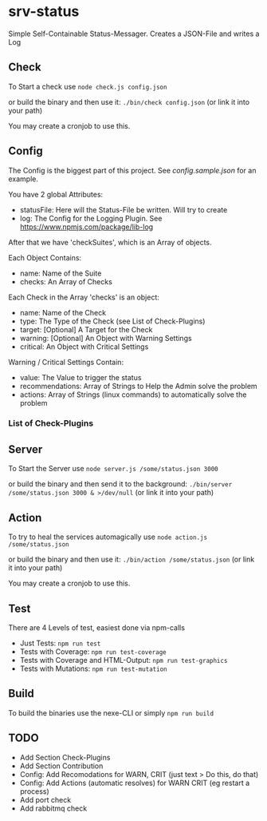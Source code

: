 # srv-status

Simple Self-Containable Status-Messager. Creates a JSON-File and writes a Log

## Check

To Start a check use `node check.js config.json`

or build the binary and then use it: `./bin/check config.json` (or link it into your path)

You may create a cronjob to use this.

## Config

The Config is the biggest part of this project. See _config.sample.json_ for an example.

You have 2 global Attributes:

* statusFile: Here will the Status-File be written. Will try to create
* log: The Config for the Logging Plugin. See https://www.npmjs.com/package/lib-log

After that we have 'checkSuites', which is an Array of objects.

Each Object Contains:

* name: Name of the Suite
* checks: An Array of Checks

Each Check in the Array 'checks' is an object:

* name: Name of the Check
* type: The Type of the Check (see List of Check-Plugins)
* target: [Optional] A Target for the Check
* warning: [Optional] An Object with Warning Settings
* critical:  An Object with Critical Settings

Warning / Critical Settings Contain:

* value: The Value to trigger the status
* recommendations: Array of Strings to Help the Admin solve the problem
* actions: Array of Strings (linux commands) to automatically solve the problem

### List of Check-Plugins



## Server

To Start the Server use `node server.js /some/status.json 3000`

or build the binary and then send it to the background: `./bin/server /some/status.json 3000 & >/dev/null`  (or link it into your path)

## Action

To try to heal the services automagically use `node action.js /some/status.json`

or build the binary and then use it: `./bin/action /some/status.json`  (or link it into your path)

You may create a cronjob to use this.

## Test

There are 4 Levels of test, easiest done via npm-calls

* Just Tests: `npm run test`
* Tests with Coverage: `npm run test-coverage`
* Tests with Coverage and HTML-Output: `npm run test-graphics`
* Tests with Mutations: `npm run test-mutation`

## Build

To build the binaries use the nexe-CLI or simply `npm run build`

## TODO

* Add Section Check-Plugins
* Add Section Contribution
* Config: Add Recomodations for WARN, CRIT (just text > Do this, do that)
* Config: Add Actions (automatic resolves) for WARN CRIT (eg restart a process)
* Add port check
* Add rabbitmq check